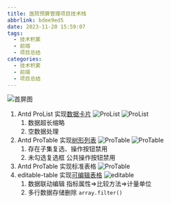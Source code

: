 ```yaml
---
title: 医院预算管理项目技术栈
abbrlink: bdee9ed5
date: 2023-11-20 15:59:07
tags:
  - 技术积累
  - 前端
  - 项目总结
categories:
  - 技术积累
  - 前端
  - 项目总结
---
```


![首屏图](https://z1.ax1x.com/2023/09/26/pP7xSPJ.png)

<!-- more -->

1. Antd ProList 实现[数据卡片](packages/setting-ui/src/routes/period/components/smpList.tsx)
   ![ProList](https://z1.ax1x.com/2023/11/28/piBxEd0.png)
   ![ProList](https://z1.ax1x.com/2023/11/28/piBxFLn.png)
   1. 数据超长缩略
   2. 空数据处理
2. Antd ProTable 实现[树形列表](packages/setting-ui/src/routes/account/components/accountList.tsx)
   ![ProTable](https://z1.ax1x.com/2023/11/28/piBxAZq.png)
   ![ProTable](https://z1.ax1x.com/2023/11/28/piBxaSe.png)
   1. 存在子集复选、操作按钮禁用
   2. 未勾选复选框 公共操作按钮禁用
3. Antd ProTable 实现标准表格
   ![ProTable](https://z1.ax1x.com/2023/11/28/piBxdQH.png)
4. editable-table 实现[可编辑表格](packages/setting-ui/src/routes/performance/components/performanceForm.tsx)
   ![editable](https://z1.ax1x.com/2023/09/26/pP7xSPJ.png)
   1. 数据联动编辑 指标属性=>比较方法=>计量单位
   2. 多行数据存储删除 `array.filter()`
